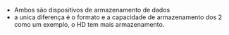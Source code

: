 - Ambos são dispositivos de armazenamento de dados
- a unica diferença é o formato e a capacidade de armazenamento dos 2 como um exemplo, o HD tem mais armazenamento.
